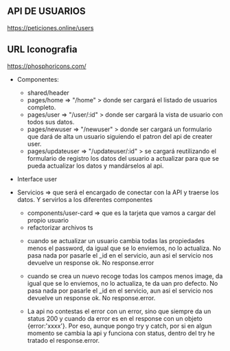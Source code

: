 ## API DE USUARIOS
https://peticiones.online/users 

## URL Iconografia
https://phosphoricons.com/

- Componentes:

    - shared/header
    - pages/home => "/home" > donde ser cargará el listado de usuarios completo.
    - pages/user => "/user/:id" > donde ser cargará la vista de usuario con todos sus datos.
    - pages/newuser => "/newuser" > donde ser cargará un formulario que dará de alta un usuario siguiendo el patron del api de creater user.
    - pages/updateuser => "/updateuser/:id" > se cargará reutilizando el formulario de registro los datos del usuario a actualizar para que se pueda actualizar los datos y mandárselos al api.

- Interface user
- Servicios => que será el encargado de conectar con la API y traerse los datos. Y servirlos a los diferentes componentes

    - components/user-card => que es la tarjeta que vamos a cargar del propio usuario

    <!-- cosas pendientes -->
    - refactorizar archivos ts

    <!-- Cosas que comentar a Juan Antonio -->
    - cuando se actualizar un usuario cambia todas las propiedades menos el password, da igual que se lo enviemos, no lo actualiza. No pasa nada por pasarle el _id en el servicio, aun asi el servicio nos devuelve un response ok. No response.error

    - cuando se crea un nuevo recoge todas los campos menos image, da igual que se lo enviemos, no lo actualiza, te da uan pro defecto. No pasa nada por pasarle el _id en el servicio, aun asi el servicio nos devuelve un response ok. No response.error.

    - La api no contestas el error con un error, sino que siempre da un status 200 y cuando da error es en el response con un objeto {error:'xxxx'}. Por eso, aunque pongo try y catch, por si en algun momento se cambia la api y funciona con status, dentro del try he  tratado el response.error.
